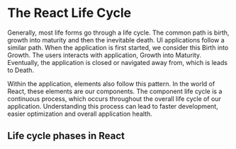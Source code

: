 # The React Life Cycle
 Generally, most life forms go through a life cycle. The common path is birth, growth into maturity and then the inevitable death. UI applications follow a similar path. When the application is first started, we consider this Birth into Growth. The users interacts with application, Growth into Maturity. Eventually, the application is closed or navigated away from, which is leads to Death.
 
 Within the application, elements also follow this pattern. In the world of React, these elements are our components. The component life cycle is a continuous process, which occurs throughout the overall life cycle of our application. Understanding this process can lead to faster development, easier optimization and overall application health.
 
 ## Life cycle phases in React


